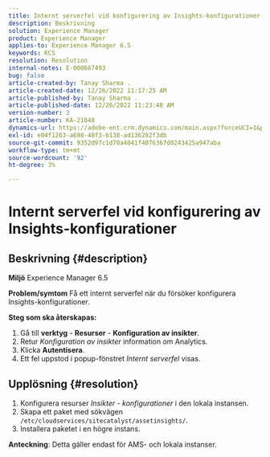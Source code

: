 ```yaml
---
title: Internt serverfel vid konfigurering av Insights-konfigurationer
description: Beskrivning
solution: Experience Manager
product: Experience Manager
applies-to: Experience Manager 6.5
keywords: KCS
resolution: Resolution
internal-notes: E-000667493
bug: false
article-created-by: Tanay Sharma .
article-created-date: 12/26/2022 11:17:25 AM
article-published-by: Tanay Sharma .
article-published-date: 12/26/2022 11:23:48 AM
version-number: 3
article-number: KA-21048
dynamics-url: https://adobe-ent.crm.dynamics.com/main.aspx?forceUCI=1&pagetype=entityrecord&etn=knowledgearticle&id=fa82b0dd-0e85-ed11-81ac-6045bd006239
exl-id: e04f1263-a698-48f3-b138-ad136282f3db
source-git-commit: 9352d97c1d70a4041f4076367d0243425a947aba
workflow-type: tm+mt
source-wordcount: '92'
ht-degree: 3%

---
```


# Internt serverfel vid konfigurering av Insights-konfigurationer

## Beskrivning {#description}

<b>Miljö</b>
Experience Manager 6.5


<b>Problem/symtom</b>
Få ett internt serverfel när du försöker konfigurera Insights-konfigurationer.

<b>Steg som ska återskapas:</b>

1. Gå till <b>verktyg</b> - <b>Resurser</b> - <b>Konfiguration av insikter</b>.
2. Retur *Konfiguration av insikter* information om Analytics.
3. Klicka <b>Autentisera</b>.
4. Ett fel uppstod i popup-fönstret *Internt serverfel* visas.



## Upplösning {#resolution}


1. Konfigurera resurser *Insikter - konfigurationer* i den lokala instansen.
2. Skapa ett paket med sökvägen `/etc/cloudservices/sitecatalyst/assetinsights/`.
3. Installera paketet i en högre instans.


<b>Anteckning</b>: Detta gäller endast för AMS- och lokala instanser.
